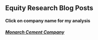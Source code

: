 ## Equity Research Blog Posts
#### Click on company name for my analysis


##### [Monarch Cement Company](blog_post_mcem.md)

